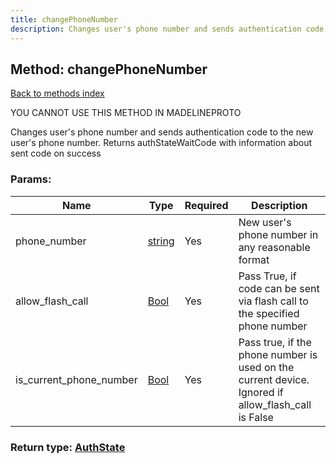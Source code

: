 ```yaml
---
title: changePhoneNumber
description: Changes user's phone number and sends authentication code to the new user's phone number. Returns authStateWaitCode with information about sent code on success
---
```

## Method: changePhoneNumber  
[Back to methods index](index.md)


YOU CANNOT USE THIS METHOD IN MADELINEPROTO


Changes user's phone number and sends authentication code to the new user's phone number. Returns authStateWaitCode with information about sent code on success

### Params:

| Name     |    Type       | Required | Description |
|----------|---------------|----------|-------------|
|phone\_number|[string](../types/string.md) | Yes|New user's phone number in any reasonable format|
|allow\_flash\_call|[Bool](../types/Bool.md) | Yes|Pass True, if code can be sent via flash call to the specified phone number|
|is\_current\_phone\_number|[Bool](../types/Bool.md) | Yes|Pass true, if the phone number is used on the current device. Ignored if allow_flash_call is False|


### Return type: [AuthState](../types/AuthState.md)

